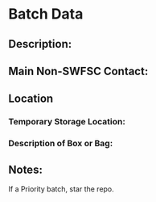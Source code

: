 # Batch Data

## Description:

## Main Non-SWFSC Contact:

## Location

### Temporary Storage Location:

### Description of Box or Bag:

## Notes:

If a Priority batch, star the repo.
